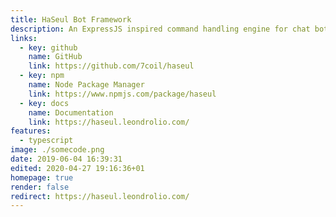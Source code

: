 ```yaml
---
title: HaSeul Bot Framework
description: An ExpressJS inspired command handling engine for chat bots
links:
  - key: github
    name: GitHub
    link: https://github.com/7coil/haseul
  - key: npm
    name: Node Package Manager
    link: https://www.npmjs.com/package/haseul
  - key: docs
    name: Documentation
    link: https://haseul.leondrolio.com/
features:
  - typescript
image: ./somecode.png
date: 2019-06-04 16:39:31
edited: 2020-04-27 19:16:36+01
homepage: true
render: false
redirect: https://haseul.leondrolio.com/
---
```

